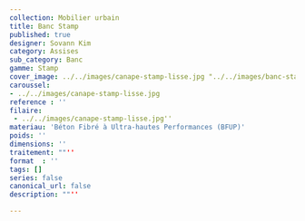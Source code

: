 ```yaml
---
collection: Mobilier urbain
title: Banc Stamp
published: true
designer: Sovann Kim
category: Assises
sub_category: Banc
gamme: Stamp
cover_image: ../../images/canape-stamp-lisse.jpg "../../images/banc-stamp-lisse-1.jpg"
caroussel: 
- ../../images/canape-stamp-lisse.jpg
reference : ''
filaire: 
 - ../../images/canape-stamp-lisse.jpg''
materiau: 'Béton Fibré à Ultra-hautes Performances (BFUP)'
poids: ''
dimensions: ''
traitement: ""''
format  : ''
tags: []
series: false
canonical_url: false
description: ""''

---
```

